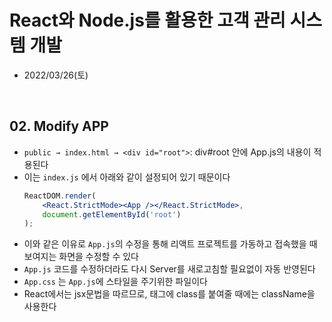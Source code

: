 # React와 Node.js를 활용한 고객 관리 시스템 개발
- 2022/03/26(토)

<br>


## 02. Modify APP
- `public → index.html → <div id="root">`: div#root 안에 App.js의 내용이 적용된다 
- 이는 `index.js` 에서 아래와 같이 설정되어 있기 때문이다
    ```jsx
    ReactDOM.render( 
        <React.StrictMode><App /></React.StrictMode>,
        document.getElementById('root')
    );
    ```
- 이와 같은 이유로 `App.js`의 수정을 통해 리액트 프로젝트를 가동하고 접속했을 때 보여지는 화면을 수정할 수 있다
- `App.js` 코드를 수정하더라도 다시 Server를 새로고침할 필요없이 자동 반영된다 
- `App.css` 는 `App.js`에 스타일을 주기위한 파일이다
- React에서는 jsx문법을 따르므로, 태그에 class를 붙여줄 때에는 className을 사용한다

 
<br>
